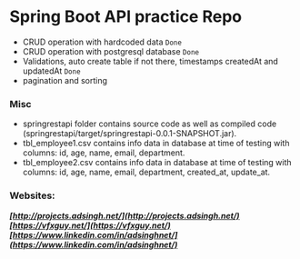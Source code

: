 # Spring Boot API practice Repo
- CRUD operation with hardcoded data `Done`
- CRUD operation with postgresql database `Done`
- Validations, auto create table if not there, timestamps createdAt and updatedAt `Done`
- pagination and sorting
### Misc
- springrestapi folder contains source code as well as compiled code (springrestapi/target/springrestapi-0.0.1-SNAPSHOT.jar).
- tbl_employee1.csv contains info data in database at time of testing with columns: id, age, name, email, department.
- tbl_employee2.csv contains info data in database at time of testing with columns: id, age, name, email, department, created_at, update_at.
### Websites:
***[http://projects.adsingh.net/](http://projects.adsingh.net/)***
***[https://vfxguy.net/](https://vfxguy.net/)***
***[https://www.linkedin.com/in/adsinghnet/](https://www.linkedin.com/in/adsinghnet/)***
